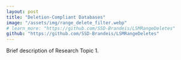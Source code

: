 ```yaml
---
layout: post
title: "Deletion-Compliant Databases"
image: "/assets/img/range_delete_filter.webp"
# learn_more: "https://github.com/SSD-Brandeis/LSMRangeDeletes"
github: "https://github.com/SSD-Brandeis/LSMRangeDeletes"
---
```


Brief description of Research Topic 1.
